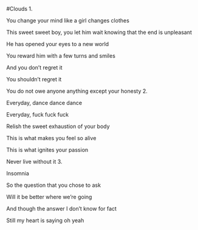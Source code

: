 #Clouds
 1.

You change your mind like a girl changes clothes

This sweet sweet boy, you let him wait knowing that the end is unpleasant

He has opened your eyes to a new world

You reward him with a few turns and smiles

And you don’t regret it

You shouldn’t regret it

You do not owe anyone anything except your honesty
2.

Everyday, dance dance dance

Everyday, fuck fuck fuck

Relish the sweet exhaustion of your body

This is what makes you feel so alive

This is what ignites your passion

Never live without it
3.

Insomnia

So the question that you chose to ask

Will it be better where we’re going

And though the answer I don’t know for fact

Still my heart is saying oh yeah